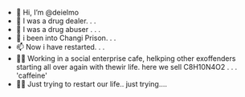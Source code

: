 - 👋 Hi, I’m @deielmo
- 👀 I was a drug dealer. . .
- 🌱 I was a drug abuser . . .
- 💞️ i been into Changi Prison. . . 
- 📫 Now i have restarted. . .
- 👍🏻 Working in a social enterprise cafe, helkping other exoffenders starting all over again with thewir life. here we sell C8H10N4O2 . . . 'caffeine'
- 🙏🏻 Just trying to restart our life.. just trying.... 
<!---
deielmo/deielmo is a ✨ special ✨ repository because its `README.md` (this file) appears on your GitHub profile.
You can click the Preview link to take a look at your changes.
--->
